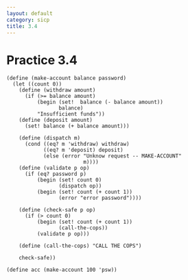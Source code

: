 ```yaml
---
layout: default
category: sicp
title: 3.4
---
```


# Practice 3.4

	(define (make-account balance password)
	  (let ((count 0))
	    (define (withdraw amount)
	      (if (>= balance amount)
	          (begin (set!  balance (- balance amount))
	                 balance)
	          "Insufficient funds"))
	    (define (deposit amount)
	      (set! balance (+ balance amount)))
	    
	    (define (dispatch m)
	      (cond ((eq? m 'withdraw) withdraw)
	            ((eq? m 'deposit) deposit)
	            (else (error "Unknow request -- MAKE-ACCOUNT"
	                         m))))
	    (define (validate p op)
	      (if (eq? password p)
	          (begin (set! count 0)
	                 (dispatch op))
	          (begin (set! count (+ count 1))
	                 (error "error password"))))

	    (define (check-safe p op)
	      (if (> count 0)
	          (begin (set! count (+ count 1))
	                 (call-the-cops))
	          (validate p op)))

	    (define (call-the-cops) "CALL THE COPS")
	    
	    check-safe))

	(define acc (make-account 100 'psw))